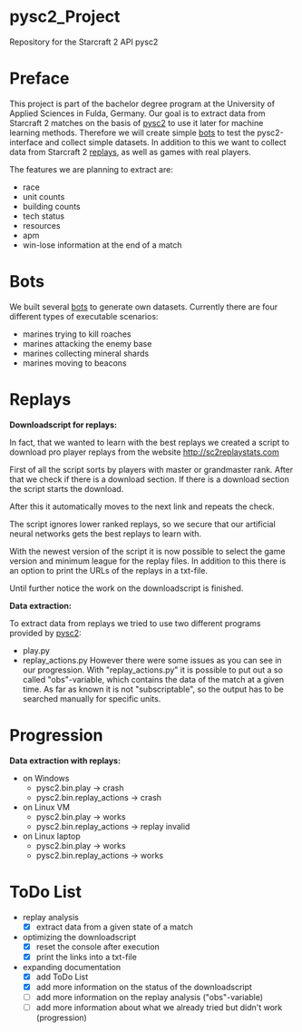 # pysc2_Project
Repository for the Starcraft 2 API pysc2

# Preface

This project is part of the bachelor degree program at the University of Applied Sciences in Fulda, Germany.
Our goal is to extract data from Starcraft 2 matches on the basis of [pysc2](https://github.com/deepmind/pysc2 "pysc2") to use it later for machine learning methods.
Therefore we will create simple [bots](https://github.com/TheFabulousFabi/pysc2_Project/tree/master/bots "bots") to test the pysc2-interface and collect simple datasets. In addition to this we want
to collect data from Starcraft 2 [replays](https://github.com/TheFabulousFabi/pysc2_Project/tree/master/replay "replays"), as well as games with real players.

The features we are planning to extract are:
* race
* unit counts
* building counts
* tech status
* resources
* apm
* win-lose information at the end of a match

# Bots

We built several [bots](https://github.com/TheFabulousFabi/pysc2_Project/tree/master/bots "bots") to generate own datasets. Currently there are four different types of executable scenarios:
* marines trying to kill roaches
* marines attacking the enemy base
* marines collecting mineral shards
* marines moving to beacons

# Replays

**Downloadscript for replays:**

In fact, that we wanted to learn with the best replays we created a script to download 
pro player replays from the website http://sc2replaystats.com

First of all the script sorts by players with master or grandmaster rank. After that we check
if there is a download section. If there is a download section the script starts the download.

After this it automatically moves to the next link and repeats the check.

The script ignores lower ranked replays, so we secure that our 
artificial neural networks gets the best replays to learn with.

With the newest version of the script it is now possible to select the game version and minimum league for the replay files.
In addition to this there is an option to print the URLs of the replays in a txt-file.

Until further notice the work on the downloadscript is finished.


**Data extraction:**

To extract data from replays we tried to use two different programs provided by [pysc2](https://github.com/deepmind/pysc2 "pysc2"):
* play.py
* replay_actions.py
However there were some issues as you can see in our progression.
With "replay_actions.py" it is possible to put out a so called "obs"-variable, which contains the data of the match at a given time.
As far as known it is not "subscriptable", so the output has to be searched manually for specific units.

# Progression

**Data extraction with replays:**

* on Windows
  - pysc2.bin.play -> crash
  - pysc2.bin.replay_actions -> crash
* on Linux VM
  - pysc2.bin.play -> works
  - pysc2.bin.replay_actions -> replay invalid
* on Linux laptop
  - pysc2.bin.play -> works
  - pysc2.bin.replay_actions -> works

# ToDo List

* replay analysis
  - [x] extract data from a given state of a match
* optimizing the downloadscript
  - [x] reset the console after execution
  - [x] print the links into a txt-file
* expanding documentation
  - [x] add ToDo List
  - [x] add more information on the status of the downloadscript
  - [ ] add more information on the replay analysis ("obs"-variable)
  - [ ] add more information about what we already tried but didn't work (progression)
